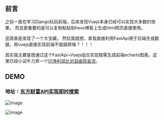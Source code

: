 ## 前言

之前一直在学习Django玩玩前端，后来发现Vuejs本身已经可以实现大多数的效果。 而且更重要的是可以复制粘贴到hexo博客上生成html网页直接使用。 

这简直是发现了一个大宝藏。 然后我就想，拿我直接利用FastApi用于后端生成数据，用vuejs直接实现前端不就超屌咯？！！！

其实我主要是想通过这个FastApi+Vuejs组合实现按需生成前端echarts图表。这里已经小试牛刀弄一个[01净利润比对自由现金流](https://www.f10.org/-%E6%95%B0%E6%8D%AE-/%E8%82%A1%E7%A5%A8/01%E5%87%80%E5%88%A9%E6%B6%A6%E6%AF%94%E5%AF%B9%E8%87%AA%E7%94%B1%E7%8E%B0%E9%87%91%E6%B5%81/)。

## DEMO
### 地址：[东方财富API实现即时搜索](https://coding.f10.org/Vuejs/01%E4%B8%9C%E6%96%B9%E8%B4%A2%E5%AF%8CAPI%E5%AE%9E%E7%8E%B0%E5%8D%B3%E6%97%B6%E6%90%9C%E7%B4%A2/)



![image](https://user-images.githubusercontent.com/27722028/117786023-b015c080-b277-11eb-8ada-35b4ddbaf657.png)

![image](https://user-images.githubusercontent.com/27722028/117786079-bdcb4600-b277-11eb-845b-340424e28c2e.png)
